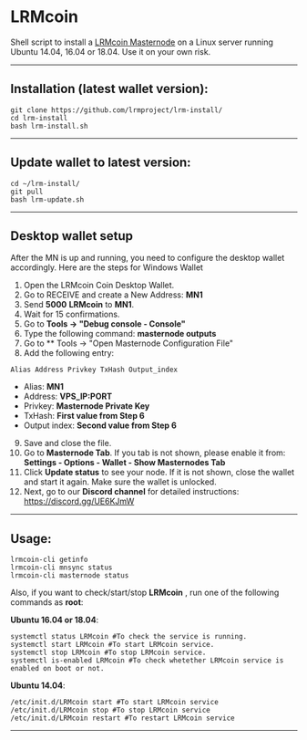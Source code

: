 # LRMcoin
Shell script to install a [LRMcoin Masternode](https://www.lrmcoin.cc/) on a Linux server running Ubuntu 14.04, 16.04 or 18.04. Use it on your own risk.

***
## Installation (latest wallet version):
```
git clone https://github.com/lrmproject/lrm-install/
cd lrm-install
bash lrm-install.sh
```
***
## Update wallet to latest version:
```
cd ~/lrm-install/
git pull
bash lrm-update.sh
```
***
## Desktop wallet setup

After the MN is up and running, you need to configure the desktop wallet accordingly. Here are the steps for Windows Wallet
1. Open the LRMcoin Coin Desktop Wallet.
2. Go to RECEIVE and create a New Address: **MN1**
3. Send **5000** **LRMcoin** to **MN1**.
4. Wait for 15 confirmations.
5. Go to **Tools -> "Debug console - Console"**
6. Type the following command: **masternode outputs**
7. Go to  ** Tools -> "Open Masternode Configuration File"
8. Add the following entry:
```
Alias Address Privkey TxHash Output_index
```
* Alias: **MN1**
* Address: **VPS_IP:PORT**
* Privkey: **Masternode Private Key**
* TxHash: **First value from Step 6**
* Output index:  **Second value from Step 6**
9. Save and close the file.
10. Go to **Masternode Tab**. If you tab is not shown, please enable it from: **Settings - Options - Wallet - Show Masternodes Tab**
11. Click **Update status** to see your node. If it is not shown, close the wallet and start it again. Make sure the wallet is unlocked.
12. Next, go to our **Discord channel** for detailed instructions: https://discord.gg/UE6KJmW
***

## Usage:
```
lrmcoin-cli getinfo
lrmcoin-cli mnsync status
lrmcoin-cli masternode status
```
Also, if you want to check/start/stop **LRMcoin** , run one of the following commands as **root**:

**Ubuntu 16.04 or 18.04**:
```
systemctl status LRMcoin #To check the service is running.
systemctl start LRMcoin #To start LRMcoin service.
systemctl stop LRMcoin #To stop LRMcoin service.
systemctl is-enabled LRMcoin #To check whetether LRMcoin service is enabled on boot or not.
```
**Ubuntu 14.04**:  
```
/etc/init.d/LRMcoin start #To start LRMcoin service
/etc/init.d/LRMcoin stop #To stop LRMcoin service
/etc/init.d/LRMcoin restart #To restart LRMcoin service
```
***
